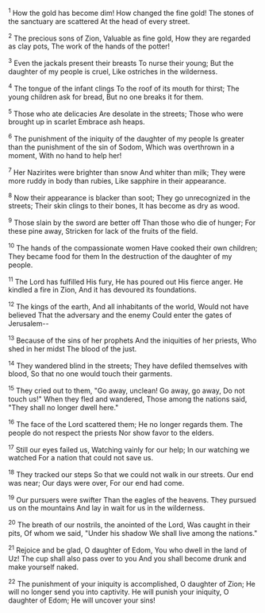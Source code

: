 <sup>1</sup> 
How the gold has become dim! How changed the fine gold! The stones of the sanctuary are scattered At the head of every street. 

<sup>2</sup> 
The precious sons of Zion, Valuable as fine gold, How they are regarded as clay pots, The work of the hands of the potter! 

<sup>3</sup> 
Even the jackals present their breasts To nurse their young; But the daughter of my people is cruel, Like ostriches in the wilderness. 

<sup>4</sup> 
The tongue of the infant clings To the roof of its mouth for thirst; The young children ask for bread, But no one breaks it for them. 

<sup>5</sup> 
Those who ate delicacies Are desolate in the streets; Those who were brought up in scarlet Embrace ash heaps. 

<sup>6</sup> 
The punishment of the iniquity of the daughter of my people Is greater than the punishment of the sin of Sodom, Which was overthrown in a moment, With no hand to help her! 

<sup>7</sup> 
Her Nazirites were brighter than snow And whiter than milk; They were more ruddy in body than rubies, Like sapphire in their appearance. 

<sup>8</sup> 
Now their appearance is blacker than soot; They go unrecognized in the streets; Their skin clings to their bones, It has become as dry as wood. 

<sup>9</sup> 
Those slain by the sword are better off Than those who die of hunger; For these pine away, Stricken for lack of the fruits of the field. 

<sup>10</sup> 
The hands of the compassionate women Have cooked their own children; They became food for them In the destruction of the daughter of my people. 

<sup>11</sup> 
The Lord has fulfilled His fury, He has poured out His fierce anger. He kindled a fire in Zion, And it has devoured its foundations. 

<sup>12</sup> 
The kings of the earth, And all inhabitants of the world, Would not have believed That the adversary and the enemy Could enter the gates of Jerusalem-- 

<sup>13</sup> 
Because of the sins of her prophets And the iniquities of her priests, Who shed in her midst The blood of the just. 

<sup>14</sup> 
They wandered blind in the streets; They have defiled themselves with blood, So that no one would touch their garments. 

<sup>15</sup> 
They cried out to them, "Go away, unclean! Go away, go away, Do not touch us!" When they fled and wandered, Those among the nations said, "They shall no longer dwell here." 

<sup>16</sup> 
The face of the Lord scattered them; He no longer regards them. The people do not respect the priests Nor show favor to the elders. 

<sup>17</sup> 
Still our eyes failed us, Watching vainly for our help; In our watching we watched For a nation that could not save us. 

<sup>18</sup> 
They tracked our steps So that we could not walk in our streets. Our end was near; Our days were over, For our end had come. 

<sup>19</sup> 
Our pursuers were swifter Than the eagles of the heavens. They pursued us on the mountains And lay in wait for us in the wilderness. 

<sup>20</sup> 
The breath of our nostrils, the anointed of the Lord, Was caught in their pits, Of whom we said, "Under his shadow We shall live among the nations." 

<sup>21</sup> 
Rejoice and be glad, O daughter of Edom, You who dwell in the land of Uz! The cup shall also pass over to you And you shall become drunk and make yourself naked. 

<sup>22</sup> 
The punishment of your iniquity is accomplished, O daughter of Zion; He will no longer send you into captivity. He will punish your iniquity, O daughter of Edom; He will uncover your sins!